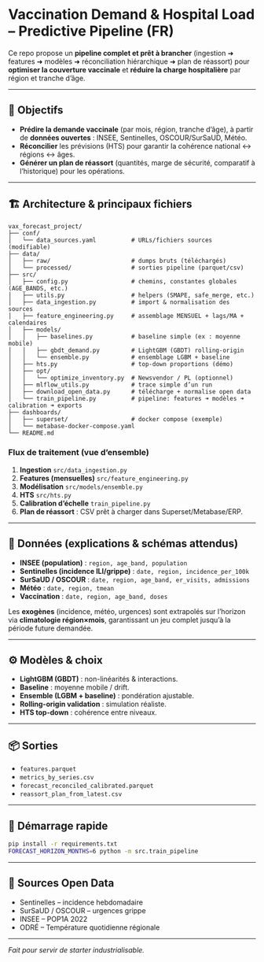 
# Vaccination Demand & Hospital Load – Predictive Pipeline (FR)

Ce repo propose un **pipeline complet et prêt à brancher** (ingestion ➜ features ➜ modèles ➜ réconciliation hiérarchique ➜ plan de réassort) pour **optimiser la couverture vaccinale** et **réduire la charge hospitalière** par région et tranche d’âge.

---

## 🎯 Objectifs

- **Prédire la demande vaccinale** (par mois, région, tranche d’âge), à partir de **données ouvertes** : INSEE, Sentinelles, OSCOUR/SurSaUD, Météo.
- **Réconcilier** les prévisions (HTS) pour garantir la cohérence national ↔ régions ↔ âges.
- **Générer un plan de réassort** (quantités, marge de sécurité, comparatif à l’historique) pour les opérations.

---

## 🏗️ Architecture & principaux fichiers

```
vax_forecast_project/
├── conf/
│   └── data_sources.yaml          # URLs/fichiers sources (modifiable)
├── data/
│   ├── raw/                       # dumps bruts (téléchargés)
│   └── processed/                 # sorties pipeline (parquet/csv)
├── src/
│   ├── config.py                  # chemins, constantes globales (AGE_BANDS, etc.)
│   ├── utils.py                   # helpers (SMAPE, safe_merge, etc.)
│   ├── data_ingestion.py          # import & normalisation des sources
│   ├── feature_engineering.py     # assemblage MENSUEL + lags/MA + calendaires
│   ├── models/
│   │   ├── baselines.py           # baseline simple (ex : moyenne mobile)
│   │   ├── gbdt_demand.py         # LightGBM (GBDT) rolling-origin
│   │   └── ensemble.py            # ensemblage LGBM + baseline
│   ├── hts.py                     # top-down proportions (démo)
│   ├── opt/
│   │   └── optimize_inventory.py  # Newsvendor / PL (optionnel)
│   ├── mlflow_utils.py            # trace simple d’un run
│   ├── download_open_data.py      # télécharge + normalise open data
│   └── train_pipeline.py          # pipeline: features ➜ modèles ➜ calibration ➜ exports
├── dashboards/
│   ├── superset/                  # docker compose (exemple)
│   └── metabase-docker-compose.yaml
└── README.md
```

### Flux de traitement (vue d’ensemble)

1) **Ingestion** `src/data_ingestion.py`
2) **Features (mensuelles)** `src/feature_engineering.py`
3) **Modélisation** `src/models/ensemble.py`
4) **HTS** `src/hts.py`
5) **Calibration d’échelle** `train_pipeline.py`
6) **Plan de réassort** : CSV prêt à charger dans Superset/Metabase/ERP.

---

## 🔎 Données (explications & schémas attendus)

- **INSEE (population)** : `region, age_band, population`
- **Sentinelles (incidence ILI/grippe)** : `date, region, incidence_per_100k`
- **SurSaUD / OSCOUR** : `date, region, age_band, er_visits, admissions`
- **Météo** : `date, region, tmean`
- **Vaccination** : `date, region, age_band, doses`

Les **exogènes** (incidence, météo, urgences) sont extrapolés sur l’horizon via **climatologie région×mois**, garantissant un jeu complet jusqu’à la période future demandée.

---

## ⚙️ Modèles & choix

- **LightGBM (GBDT)** : non-linéarités & interactions.
- **Baseline** : moyenne mobile / drift.
- **Ensemble (LGBM + baseline)** : pondération ajustable.
- **Rolling-origin validation** : simulation réaliste.
- **HTS top-down** : cohérence entre niveaux.

---

## 📦 Sorties

- `features.parquet`
- `metrics_by_series.csv`
- `forecast_reconciled_calibrated.parquet`
- `reassort_plan_from_latest.csv`

---

## 🚀 Démarrage rapide

```bash
pip install -r requirements.txt
FORECAST_HORIZON_MONTHS=6 python -m src.train_pipeline
```

---

## 🔗 Sources Open Data

- Sentinelles – incidence hebdomadaire  
- SurSaUD / OSCOUR – urgences grippe  
- INSEE – POP1A 2022  
- ODRÉ – Température quotidienne régionale  

---

_Fait pour servir de starter industrialisable._
